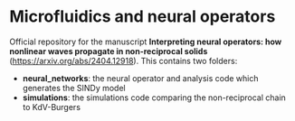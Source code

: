 # Microfluidics and neural operators

Official repository for the manuscript **Interpreting neural operators: how nonlinear waves propagate in non-reciprocal solids** (https://arxiv.org/abs/2404.12918). This contains two folders:

- **neural_networks**: the neural operator and analysis code which generates the SINDy model
- **simulations**: the simulations code comparing the non-reciprocal chain to KdV-Burgers
